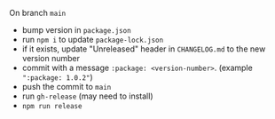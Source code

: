 On branch `main`
- bump version in `package.json`
- run `npm i` to update `package-lock.json`
- if it exists, update "Unreleased" header in `CHANGELOG.md` to the new version number
- commit with a message `:package: <version-number>`. (example `":package: 1.0.2"`)
- push the commit to `main`
- run `gh-release` (may need to install)
- `npm run release`